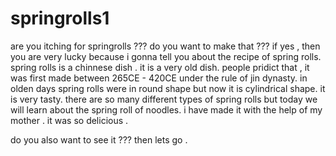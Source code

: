 # springrolls1
are you itching for springrolls ???
do you want to make that ???
if yes , then you are very lucky because i gonna tell you about the recipe of spring rolls.
spring rolls is a chinnese dish .
it is a very old dish.
people pridict that , it was first made between 265CE - 420CE under the rule of jin dynasty.
in olden days spring rolls were in round shape but now it is cylindrical shape.
it is very tasty.
there are so many different types of spring rolls but today we will learn about the spring roll of noodles.
i have made it with the help of my mother . it was so delicious . 

do you also want to see it ???
then lets go .



